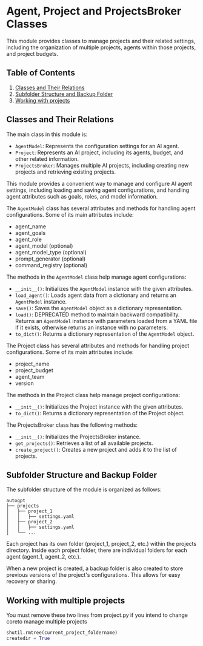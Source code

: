 

# Agent, Project and ProjectsBroker Classes

This module provides classes to manage projects and their related settings, including the organization of multiple projects, agents within those projects, and project budgets.

## Table of Contents

1. [Classes and Their Relations](#classes-and-their-relations)
2. [Subfolder Structure and Backup Folder](#subfolder-structure-and-backup-folder)
3. [Working with projects](#working-with-projects)

## Classes and Their Relations

The main class in this module is:

- `AgentModel`: Represents the configuration settings for an AI agent.
- `Project`: Represents an AI project, including its agents, budget, and other related information.
- `ProjectsBroker`: Manages multiple AI projects, including creating new projects and retrieving existing projects.

This module provides a convenient way to manage and configure AI agent settings, including loading and saving agent configurations, and handling agent attributes such as goals, roles, and model information.

The `AgentModel` class has several attributes and methods for handling agent configurations. Some of its main attributes include:
- agent_name
- agent_goals
- agent_role
- agent_model (optional)
- agent_model_type (optional)
- prompt_generator (optional)
- command_registry (optional)

The methods in the `AgentModel` class help manage agent configurations:

- `__init__()`: Initializes the `AgentModel` instance with the given attributes.
- `load_agent()`: Loads agent data from a dictionary and returns an `AgentModel` instance.
- `save()`: Saves the `AgentModel` object as a dictionary representation.
- `load()`: DEPRECATED method to maintain backward compatibility. Returns an `AgentModel` instance with parameters loaded from a YAML file if it exists, otherwise returns an instance with no parameters.
- `to_dict()`: Returns a dictionary representation of the `AgentModel` object.

The Project class has several attributes and methods for handling project configurations. Some of its main attributes include:

- project_name
- project_budget
- agent_team
- version

The methods in the Project class help manage project configurations:
- `__init__()`: Initializes the Project instance with the given attributes.
- `to_dict()`: Returns a dictionary representation of the Project object.

The ProjectsBroker class has the following methods:
- `__init__()`: Initializes the ProjectsBroker instance.
- `get_projects()`: Retrieves a list of all available projects.
- `create_project()`: Creates a new project and adds it to the list of projects.

## Subfolder Structure and Backup Folder

The subfolder structure of the module is organized as follows:

```
autogpt
├── projects
│   ├── project_1
│   │   ├── settings.yaml
│   ├── project_2
│   │   ├── settings.yaml
│   └── ...
```

Each project has its own folder (project_1, project_2, etc.) within the projects directory. Inside each project folder, there are individual folders for each agent (agent_1, agent_2, etc.).

When a new project is created, a backup folder is also created to store previous versions of the project's configurations. This allows for easy recovery or sharing.


## Working with multiple projects

You must remove these two lines from project.py if you intend to change coreto manage multiple projects
```python
shutil.rmtree(current_project_foldername)
createdir = True  
```
